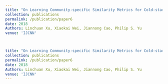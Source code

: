 ```yaml
---
title: "On Learning Community-specific Similarity Metrics for Cold-start Link Prediction"
collection: publications
permalink: /publication/paper6
date: 2018
Authors: Linchuan Xu, Xiaokai Wei, Jiannong Cao, Philip S. Yu
venue: 'IJCNN'



title: "On Learning Community-specific Similarity Metrics for Cold-start Link Prediction"
collection: publications
permalink: /publication/paper6
date: 2018
Authors: Linchuan Xu, Xiaokai Wei, Jiannong Cao, Philip S. Yu
venue: 'IJCNN'
---
```


